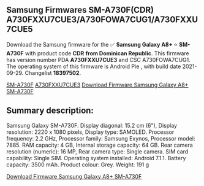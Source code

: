 <h2>Samsung Firmwares SM-A730F(CDR) A730FXXU7CUE3/A730FOWA7CUG1/A730FXXU7CUE5</h2>
Download the Samsung firmware for the ✅ <strong>Samsung Galaxy A8+ </strong> ⭐ <strong>SM-A730F</strong> with product code <strong>CDR</strong> <strong> from Dominican Republic</strong>. This firmware has version number PDA <strong>A730FXXU7CUE3</strong> and CSC A730FOWA7CUG1. The operating system of this firmware is Android Pie , with build date 2021-09-29. Changelist <strong>18397502</strong>.


[SM-A730F](https://samfirm.shop/samsung/model/SM-A730F)
[A730FXXU7CUE3](https://samfirm.shop/samsung/pda/A730FXXU7CUE3)
[Download Firmware Samsung Galaxy A8+ SM-A730F](https://samfirm.shop/samsung/firmware/461646)
<h2>Summary description:</h2>
<p>Samsung Galaxy SM-A730F. Display diagonal: 15.2 cm (6"), Display resolution: 2220 x 1080 pixels, Display type: SAMOLED. Processor frequency: 2.2 GHz, Processor family: Samsung Exynos, Processor model: 7885. RAM capacity: 4 GB, Internal storage capacity: 64 GB. Rear camera resolution (numeric): 16 MP, Rear camera type: Single camera. SIM card capability: Single SIM. Operating system installed: Android 7.1.1. Battery capacity: 3500 mAh. Product colour: Grey. Weight: 191 g</p>


[Download Firmware Samsung Galaxy A8+ SM-A730F](https://samfirm.shop/samsung/firmware/461646)
